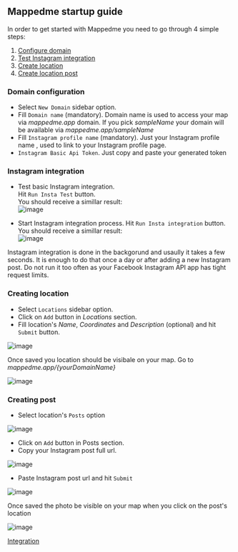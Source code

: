 ## Mappedme startup guide

In order to get started with Mappedme you need to go through 4 simple steps:

1. [Configure domain](#Domain-configuration)
2. [Test Instagram integration](#instagram-integration)
3. [Create location](#creating-location)
4. [Create location post](#creating-post)

### Domain configuration
- Select `New Domain` sidebar option.
- Fill `Domain name` (mandatory). Domain name is used to access your map via _mappedme.app_ domain. If you pick _sampleName_ your domain will be available via _mappedme.app/sampleName_
- Fill `Instagram profile name` (mandatory). Just your Instagram profile name , used to link to your Instagram profile page.
- `Instagram Basic Api Token`. Just copy and paste your generated token

### Instagram integration 

- Test basic Instagram integration.  
Hit `Run Insta Test` button.  
You should receive a simillar result:  
![image](https://github.com/mappedme/docs/assets/157869436/5942c293-5fce-44a0-be96-8048e19f9f65)

- Start Instagram integration process.
Hit `Run Insta integration` button.  
You should receive a simillar result:  
![image](https://github.com/mappedme/docs/assets/157869436/acf594e9-a6ee-4af4-958c-fbfd94cf9284)

Instagram integration is done in the backgorund and usaully it takes a few seconds. It is enough to do that once a day or after adding a new Instagram post. Do not run it too often as your Facebook Instagram API app has tight request limits. 

### Creating location

- Select `Locations` sidebar option.
- Click on `Add` button in _Locations_ section.
- Fill location's _Name_, _Coordinates_ and _Description_ (optional) and hit `Submit` button.

![image](https://github.com/mappedme/docs/assets/157869436/1495895f-5763-44db-8495-6ca8cc4c158e)

Once saved you location should be visibale on your map. Go to _mappedme.app/{yourDomainName}_

![image](https://github.com/mappedme/docs/assets/157869436/fe9ef905-7a86-4bf3-97ab-7f20bfbe6339)

### Creating post

- Select location's `Posts` option
   
![image](https://github.com/mappedme/docs/assets/157869436/efe7360c-dd00-4517-bda3-858144aa419f)

- Click on `Add` button in Posts section.
- Copy your Instagram post full url.

![image](https://github.com/mappedme/docs/assets/157869436/e61f6874-39e8-4dbd-85fe-094f8950c03e)

- Paste Instagram post url and hit `Submit`   

![image](https://github.com/mappedme/docs/assets/157869436/e70a42ed-ed02-41aa-bc41-429038743e7d)

Once saved the photo be visible on your map when you click on the post's location

![image](https://github.com/mappedme/docs/assets/157869436/d138a3e0-d753-4697-b112-99fca35cc89c)

[Integration](./integration.md)
